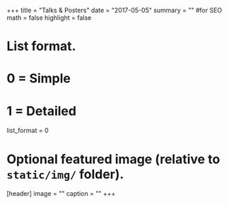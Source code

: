 +++
title = "Talks & Posters"
date = "2017-05-05"
summary = "" #for SEO
math = false
highlight = false

# List format.
#   0 = Simple
#   1 = Detailed
list_format = 0

# Optional featured image (relative to `static/img/` folder).
[header]
image = ""
caption = ""
+++
